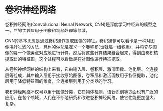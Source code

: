 # 卷积神经网络
卷积神经网络(Convolutional Neural Network, CNN)是深度学习中经典的模型之一。它的主要应用于图像和视频处理等领域。

CNN的基本思想是通过卷积操作提取图像的特征。卷积操作可以看作是一种对图像进行过滤的方法，具体的做法是定义一个卷积核(也就是一组权重)，并将它与图像的每一个像素点对应地进行计算，然后将这些计算结果组合起来，得到由卷积核提取出的特征图。这个过程可以看做是在对图像进行特征提取。

从卷积神经网络的结构上来看，它由输入层、卷积层、激活函数、池化层、全连接层等组成，其中输入层用于接收原始图像，卷积层和激活函数用于特征提取，池化层用于降低特征图的维度，全连接层则用于分类器的学习。

卷积神经网络不仅可以用于图像分类，它在物体检测、语音识别等方面也有广泛的应用。在各个领域，人们在不断地研究和改进卷积神经网络，使它性能更加强大、复杂。